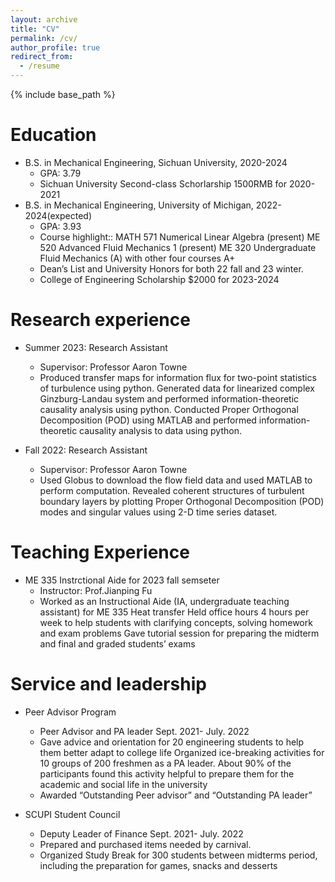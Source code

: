 ```yaml
---
layout: archive
title: "CV"
permalink: /cv/
author_profile: true
redirect_from:
  - /resume
---
```


{% include base_path %}

Education
======
* B.S. in Mechanical Engineering, Sichuan University,     2020-2024
   * GPA: 3.79
   * Sichuan University Second-class Schorlarship   1500RMB for 2020-2021
* B.S. in Mechanical Engineering, University of Michigan, 2022-2024(expected)
   * GPA: 3.93
   * Course highlight:: MATH 571 Numerical Linear Algebra (present) ME 520 Advanced Fluid Mechanics 1 (present)
     ME 320 Undergraduate Fluid Mechanics (A) with other four courses A+
   * Dean’s List and University Honors for both 22 fall and 23 winter. 
   * College of Engineering Scholarship       $2000 for 2023-2024


Research experience
======
* Summer 2023: Research Assistant
  * Supervisor: Professor Aaron Towne
  * Produced transfer maps for information flux for two-point statistics of turbulence using python.
  	Generated data for linearized complex Ginzburg-Landau system and performed information-theoretic causality analysis using python. 
    Conducted Proper Orthogonal Decomposition (POD) using MATLAB and performed information-theoretic causality analysis to data using python. 


* Fall 2022: Research Assistant
  * Supervisor: Professor Aaron Towne
  *  Used Globus to download the flow field data and used MATLAB to perform computation.
     Revealed coherent structures of turbulent boundary layers by plotting Proper Orthogonal Decomposition (POD) modes and singular values using 2-D time series dataset.


Teaching Experience
======
* ME 335 Instrctional Aide for 2023 fall semseter
  * Instructor: Prof.Jianping Fu
  * Worked as an Instructional Aide (IA, undergraduate teaching assistant) for ME 335 Heat transfer
   	Held office hours 4 hours per week to help students with clarifying concepts, solving homework and exam problems 
    Gave tutorial session for preparing the midterm and final and graded students’ exams

  
Service and leadership
======
* Peer Advisor Program
  * Peer Advisor and PA leader                                    Sept. 2021- July. 2022
  * Gave advice and orientation for 20 engineering students to help them better adapt to college life
   	Organized ice-breaking activities for 10 groups of 200 freshmen as a PA leader. About 90% of the participants found this activity helpful to prepare them for the academic and social life in the university
  * Awarded “Outstanding Peer advisor” and “Outstanding PA leader”

* SCUPI Student Council 
  * Deputy Leader of Finance                                       Sept. 2021- July. 2022
  * Prepared and purchased items needed by carnival.
  * Organized Study Break for 300 students between midterms period, including the preparation for games, snacks and desserts
